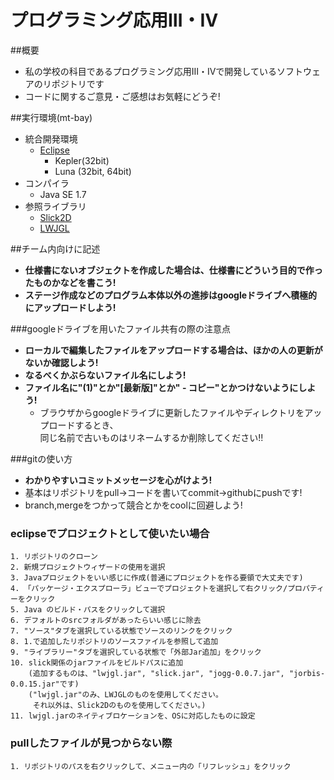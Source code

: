 プログラミング応用Ⅲ・Ⅳ
=======

##概要
* 私の学校の科目であるプログラミング応用Ⅲ・Ⅳで開発しているソフトウェアのリポジトリです
* コードに関するご意見・ご感想はお気軽にどうぞ!

##実行環境(mt-bay)
* 統合開発環境
    * [Eclipse](https://www.eclipse.org/)
        * Kepler(32bit)
        * Luna  (32bit, 64bit)
* コンパイラ
    * Java SE 1.7
* 参照ライブラリ
    * [Slick2D](http://slick.ninjacave.com)
    * [LWJGL](http://lwjgl.org)

##チーム内向けに記述
* **仕様書にないオブジェクトを作成した場合は、仕様書にどういう目的で作ったものかなどを書こう!**
* **ステージ作成などのプログラム本体以外の進捗はgoogleドライブへ積極的にアップロードしよう!**

###googleドライブを用いたファイル共有の際の注意点
* **ローカルで編集したファイルをアップロードする場合は、ほかの人の更新がないか確認しよう!**
* **なるべくかぶらないファイル名にしよう!**
* **ファイル名に"(1)"とか"[最新版]"とか" - コピー"とかつけないようにしよう!**
    * ブラウザからgoogleドライブに更新したファイルやディレクトリをアップロードするとき、  
      同じ名前で古いものはリネームするか削除してください!!

###gitの使い方
* **わかりやすいコミットメッセージを心がけよう!**
* 基本はリポジトリをpull→コードを書いてcommit→githubにpushです!
* branch,mergeをつかって競合とかをcoolに回避しよう!

### eclipseでプロジェクトとして使いたい場合
    1. リポジトリのクローン
    2. 新規プロジェクトウィザードの使用を選択
    3. Javaプロジェクトをいい感じに作成(普通にプロジェクトを作る要領で大丈夫です)
    4. 「パッケージ・エクスプローラ」ビューでプロジェクトを選択して右クリック/プロパティーをクリック
    5. Java のビルド・パスをクリックして選択
    6. デフォルトのsrcフォルダがあったらいい感じに除去
    7. "ソース"タブを選択している状態でソースのリンクをクリック
    8. 1.で追加したリポジトリのソースファイルを参照して追加
    9. "ライブラリー"タブを選択している状態で「外部Jar追加」をクリック
    10. slick関係のjarファイルをビルドパスに追加
        (追加するものは、"lwjgl.jar", "slick.jar", "jogg-0.0.7.jar", "jorbis-0.0.15.jar"です)
        ("lwjgl.jar"のみ、LWJGLのものを使用してください。
         それ以外は、Slick2Dのものを使用してください。)
    11. lwjgl.jarのネイティブロケーションを、OSに対応したものに設定

### pullしたファイルが見つからない際
    1. リポジトリのパスを右クリックして、メニュー内の「リフレッシュ」をクリック
